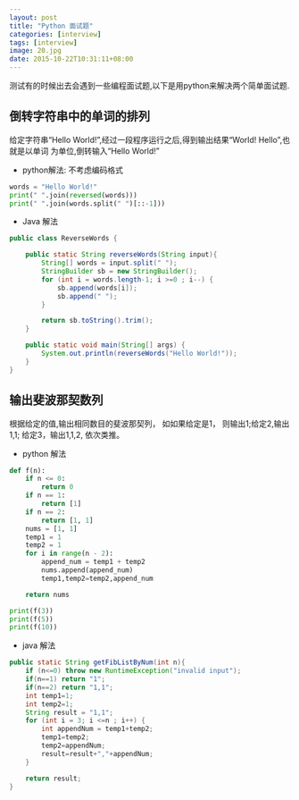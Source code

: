 ```yaml
---
layout: post
title: "Python 面试题"
categories: [interview]
tags: [interview]
image: 20.jpg
date: 2015-10-22T10:31:11+08:00
---
```


测试有的时候出去会遇到一些编程面试题,以下是用python来解决两个简单面试题.

## 倒转字符串中的单词的排列
给定字符串“Hello World!”,经过一段程序运行之后,得到输出结果“World! Hello”,也就是以单词
为单位,倒转输入“Hello World!”

- python解法: 不考虑编码格式

```python
words = "Hello World!"
print(" ".join(reversed(words)))
print(" ".join(words.split(" ")[::-1]))
```
- Java 解法

```java
public class ReverseWords {

    public static String reverseWords(String input){
        String[] words = input.split(" ");
        StringBuilder sb = new StringBuilder();
        for (int i = words.length-1; i >=0 ; i--) {
            sb.append(words[i]);
            sb.append(" ");
        }

        return sb.toString().trim();
    }

    public static void main(String[] args) {
        System.out.println(reverseWords("Hello World!"));
    }
}
```

## 输出斐波那契数列

根据给定的值,输出相同数目的斐波那契列， 如如果给定是1， 则输出1;给定2,输出1,1;
给定3，输出1,1,2, 依次类推。

- python 解法

```python
def f(n):
    if n <= 0:
        return 0
    if n == 1:
        return [1]
    if n == 2:
        return [1, 1]
    nums = [1, 1]
    temp1 = 1
    temp2 = 1
    for i in range(n - 2):
        append_num = temp1 + temp2
        nums.append(append_num)
        temp1,temp2=temp2,append_num

    return nums

print(f(3))
print(f(5))
print(f(10))
```

- java 解法

```java
public static String getFibListByNum(int n){
    if (n<=0) throw new RuntimeException("invalid input");
    if(n==1) return "1";
    if(n==2) return "1,1";
    int temp1=1;
    int temp2=1;
    String result = "1,1";
    for (int i = 3; i <=n ; i++) {
        int appendNum = temp1+temp2;
        temp1=temp2;
        temp2=appendNum;
        result=result+","+appendNum;
    }

    return result;
}
```
